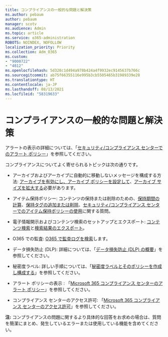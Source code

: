 ```yaml
---
title: コンプライアンスの一般的な問題と解決策
ms.author: pebaum
author: pebaum
manager: scotv
ms.audience: Admin
ms.topic: article
ms.service: o365-administration
ROBOTS: NOINDEX, NOFOLLOW
localization_priority: Priority
ms.collection: Adm_O365
ms.custom:
- "9000722"
- "4812"
ms.openlocfilehash: 5d328c1d494a978b424a4f9932ec9145637b766c
ms.sourcegitcommit: ab75f66355116e995b3cb5505465b31989339e28
ms.translationtype: HT
ms.contentlocale: ja-JP
ms.lasthandoff: 08/13/2021
ms.locfileid: "58319633"
---
```

# <a name="compliance-common-issues-and-resolutions"></a>コンプライアンスの一般的な問題と解決策

アラートの表示の詳細については、「[セキュリティ/コンプライアンス センターでのアラート ポリシー](https://docs.microsoft.com/microsoft-365/compliance/alert-policies)」を参照してください。

コンプライアンスについてよく寄せられるトピックは次の通りです。

- アーカイブおよびアーカイブに自動的に移動しないメッセージを構成する方法: [アーカイブを有効にし、アーカイブ ポリシーを設定して](https://docs.microsoft.com/microsoft-365/compliance/set-up-an-archive-and-deletion-policy-for-mailboxes)、[アーカイブ サイズを拡大する](https://docs.microsoft.com/microsoft-365/compliance/enable-unlimited-archiving)必要があります。

- アイテム保持ポリシー: コンテンツの保持または削除のための、[保持期間の計算](https://docs.microsoft.com/exchange/security-and-compliance/messaging-records-management/retention-age)、[保持タグの追加または削除](https://docs.microsoft.com/exchange/security-and-compliance/messaging-records-management/add-or-remove-retention-tags)、[セキュリティ/コンプライアンス センターでのアイテム保持ポリシーの使用](https://docs.microsoft.com/exchange/security-and-compliance/messaging-records-management/create-a-retention-policy)に関する質問。

- 電子情報開示およびコンテンツ検索のセットアップとエクスポート: [コンテンツ検索](https://docs.microsoft.com/microsoft-365/compliance/content-search)と[検索結果のエクスポート](https://docs.microsoft.com/microsoft-365/compliance/export-search-results)。

- O365 での監査: [O365 で監査ログを検索](https://docs.microsoft.com/microsoft-365/compliance/search-the-audit-log-in-security-and-compliance)します。

- データ損失防止 (DLP): 詳細については、「[データ損失防止 (DLP) の概要](https://docs.microsoft.com/microsoft-365/compliance/data-loss-prevention-policies)」を参照してください。
 
- 秘密度ラベル: 詳しい手順については、「[秘密度ラベルとそのポリシーを作成し構成する](https://docs.microsoft.com/microsoft-365/compliance/create-sensitivity-labels)」を参照してください。

- アラート ポリシーの表示 : 「[Microsoft 365 コンプライアンス センターのアラート ポリシー](https://docs.microsoft.com/microsoft-365/compliance/alert-policies)」を参照してください。

- コンプライアンス センターのアクセス許可: 「[Microsoft 365 コンプライアンス センターのアクセス許可](https://docs.microsoft.com/microsoft-365/compliance/microsoft-365-compliance-center-permissions)」を参照してください。

**注:** コンプライアンスの問題に関するより具体的な回答をお求めの場合は、質問を簡潔にまとめ、発生しているエラーまたは使用している機能を含めてください。
